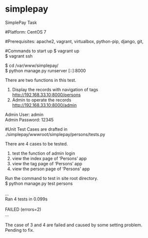 # simplepay
SimplePay Task

#Platform: 
CentOS 7

#Prerequisites: 
apache2,
vagrant,
virtualbox,
python-pip,
django,
git,

#Commands to start up
$ vagrant up <br/>
$ vagrant ssh <br/>

$ cd /var/www/simplepay/ <br/>
$ python manage.py runserver [::]:8000 <br/>


There are two functions in this test. <br/>
1. Display the records with navigation of tags <br/>
http://192.168.33.10:8000/persons <br/>
2. Admin to operate the records <br/>
http://192.168.33.10:8000/admin

Admin User: admin <br/>
Admin Password: 12345

#Unit Test 
Cases are drafted in
./simplepay/wwwroot/simplepay/persons/tests.py

There are 4 cases to be tested.<br/>
1. test the function of admin login <br/>
2. view the index page of ‘Persons’ app <br/>
3. view the tag page of ‘Persons’ app <br/>
4. view the person page of ‘Persons’ app <br/>

Run the command to test in site root directory.<br/>
$ python manage.py test persons<br/>
<br/>
...<br/>
Ran 4 tests in 0.099s<br/>
<br/>
FAILED (errors=2)<br/>
...<br/>
<br/>
The case of 3 and 4 are failed and caused by some setting problem. Pending to fix.
